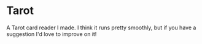 # Tarot
A Tarot card reader I made. I think it runs pretty smoothly, but if you have a suggestion I'd love to improve on it!
